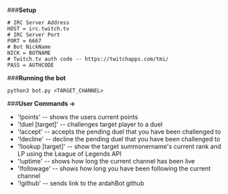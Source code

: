 ###**Setup**
```
# IRC Server Address
HOST = irc.twitch.tv
# IRC Server Port
PORT = 6667
# Bot NickName
NICK = BOTNAME
# Twitch.tv auth code -- https://twitchapps.com/tmi/
PASS = AUTHCODE
```

###**Running the bot**
```
python3 bot.py <TARGET_CHANNEL>

```

###**User Commands ->**

* '!points' -- shows the users current points
* '!duel [target]' -- challenges target player to a duel
* '!accept' -- accepts the pending duel that you have been challenged to
* '!decline' -- decline the pending duel that you have been challenged to
* '!lookup [target]' -- show the target summonername's current rank and LP using the League of Legends API
* '!uptime' -- shows how long the current channel has been live
* '!followage' -- shows how long you have been following the current channel
* '!github' -- sends link to the ardahBot github


